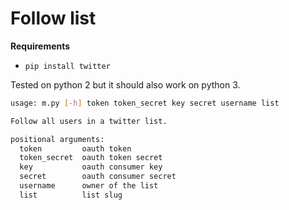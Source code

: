 # Follow list

**Requirements**
* ```pip install twitter```

Tested on python 2 but it should also work on python 3.

```bash
usage: m.py [-h] token token_secret key secret username list

Follow all users in a twitter list.

positional arguments:
  token         oauth token
  token_secret  oauth token secret
  key           oauth consumer key
  secret        oauth consumer secret
  username      owner of the list
  list          list slug
```